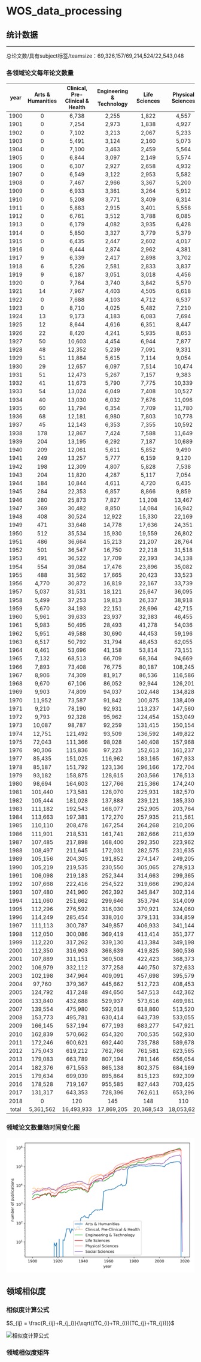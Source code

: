 # WOS_data_processing

## 统计数据
------
总论文数/具有subject标签/teamsize：69,326,157/69,214,524/22,543,048


### 各领域论文每年论文数量

|year|Arts & Humanities|Clinical, Pre-Clinical & Health|Engineering & Technology|Life Sciences|Physical Sciences|Social Sciences|
|:---:|:---:|:---:|:---:|:---:|:---:|:---:|
|1900|0|6,738|2,255|1,822|4,557|3,424|
|1901|0|7,254|2,973|1,838|4,927|4,015|
|1902|0|7,102|3,213|2,067|5,233|4,438|
|1903|0|5,491|3,124|2,160|5,073|4,545|
|1904|0|7,100|3,463|2,459|5,564|5,113|
|1905|0|6,844|3,097|2,149|5,574|4,679|
|1906|0|6,307|2,927|2,658|4,932|5,072|
|1907|0|6,549|3,122|2,953|5,582|5,599|
|1908|0|7,467|2,966|3,367|5,200|6,197|
|1909|0|6,933|3,361|3,264|5,912|6,745|
|1910|0|5,208|3,771|3,409|6,314|7,014|
|1911|0|5,883|2,915|3,401|5,558|6,767|
|1912|0|6,761|3,512|3,788|6,085|7,232|
|1913|0|6,179|4,082|3,935|6,428|7,652|
|1914|0|5,850|3,327|3,779|5,379|7,179|
|1915|0|6,435|2,447|2,602|4,017|6,109|
|1916|0|6,444|2,874|2,962|4,381|6,178|
|1917|9|6,339|2,417|2,898|3,702|5,951|
|1918|6|5,226|2,581|2,833|3,837|5,324|
|1919|9|6,187|3,051|3,018|4,456|5,585|
|1920|0|7,764|3,740|3,842|5,570|6,667|
|1921|14|7,967|4,403|4,505|6,618|7,311|
|1922|0|7,688|4,103|4,712|6,537|8,148|
|1923|0|8,710|4,025|5,482|7,210|9,413|
|1924|13|9,173|4,183|6,083|7,694|10,349|
|1925|12|8,644|4,616|6,351|8,447|11,142|
|1926|22|8,420|4,241|5,935|8,653|10,654|
|1927|50|10,603|4,454|6,944|7,877|11,944|
|1928|48|12,352|5,239|7,091|9,331|11,844|
|1929|51|11,884|5,615|7,114|9,054|12,523|
|1930|29|12,657|6,097|7,514|10,474|13,596|
|1931|51|12,473|5,267|7,157|9,383|14,601|
|1932|41|11,673|5,790|7,775|10,339|15,136|
|1933|54|13,024|6,049|7,408|10,527|13,890|
|1934|40|13,030|6,032|7,676|11,096|14,666|
|1935|60|11,794|6,354|7,709|11,780|15,175|
|1936|68|12,181|6,980|7,803|10,778|16,415|
|1937|45|12,143|6,353|7,355|10,592|16,651|
|1938|178|12,867|7,424|7,588|11,649|15,838|
|1939|204|13,195|6,292|7,187|10,689|15,991|
|1940|209|12,061|5,611|5,852|9,490|14,147|
|1941|249|13,257|5,777|6,159|9,120|13,254|
|1942|198|12,309|4,807|5,828|7,538|12,333|
|1943|204|11,820|4,287|5,117|7,054|11,254|
|1944|184|10,844|4,611|4,720|6,435|10,677|
|1945|284|22,353|6,857|8,866|9,859|11,440|
|1946|280|25,873|7,827|11,208|13,467|12,911|
|1947|369|30,482|8,850|14,084|16,942|14,175|
|1948|408|30,524|12,922|15,330|22,169|14,936|
|1949|471|33,648|14,778|17,636|24,351|16,719|
|1950|512|35,534|15,930|19,559|26,802|17,648|
|1951|486|36,664|15,213|21,207|28,764|18,293|
|1952|501|36,547|16,750|22,218|31,518|18,557|
|1953|491|36,522|17,709|22,393|34,138|17,234|
|1954|554|39,084|17,476|23,896|35,082|17,709|
|1955|488|31,562|17,665|20,423|33,523|16,660|
|1956|4,770|30,872|16,819|22,167|33,739|29,649|
|1957|5,037|31,531|18,121|25,647|36,095|32,476|
|1958|5,499|37,253|19,813|26,337|38,918|34,543|
|1959|5,670|34,193|22,151|28,696|42,715|35,114|
|1960|5,961|39,633|23,937|32,383|46,455|37,545|
|1961|5,983|50,495|28,493|41,278|54,036|37,769|
|1962|5,951|49,588|30,690|44,453|59,196|40,776|
|1963|6,517|50,792|31,794|48,453|62,055|42,668|
|1964|6,461|53,696|41,158|53,814|73,151|44,971|
|1965|7,132|68,513|66,709|68,364|94,669|52,244|
|1966|7,893|73,408|76,775|80,187|108,245|58,207|
|1967|8,906|74,309|81,917|86,536|116,586|61,950|
|1968|9,670|67,106|86,052|92,944|126,201|62,859|
|1969|9,903|74,809|94,037|102,448|134,828|67,348|
|1970|11,952|73,587|91,842|100,875|138,409|77,130|
|1971|9,210|78,190|92,931|113,237|147,560|70,496|
|1972|9,793|92,328|95,962|124,454|153,049|69,443|
|1973|10,087|98,787|92,259|131,415|150,154|71,800|
|1974|12,751|121,492|93,509|136,592|149,822|84,078|
|1975|72,043|111,366|98,028|140,408|157,968|96,187|
|1976|90,306|115,836|97,223|152,613|161,237|101,716|
|1977|85,435|151,025|116,962|183,165|167,933|108,213|
|1978|85,187|151,792|123,136|196,166|172,704|111,172|
|1979|93,182|158,875|128,615|203,566|176,513|109,647|
|1980|98,694|164,603|127,766|215,366|174,240|119,825|
|1981|101,440|173,581|128,070|225,931|182,570|119,688|
|1982|105,444|181,028|137,888|239,121|185,330|126,188|
|1983|111,182|192,543|168,077|252,905|203,764|128,365|
|1984|113,663|197,381|172,270|257,935|211,561|125,817|
|1985|110,110|208,478|167,254|264,268|210,206|126,477|
|1986|111,901|218,531|161,741|282,666|211,639|126,184|
|1987|107,485|217,898|168,400|292,350|223,962|126,376|
|1988|108,497|211,645|172,031|282,575|231,635|127,770|
|1989|105,156|204,305|191,852|274,147|249,205|120,831|
|1990|105,219|219,535|230,550|305,065|278,913|130,295|
|1991|106,098|219,183|252,344|314,663|299,365|136,749|
|1992|107,668|222,416|254,522|319,666|290,824|142,117|
|1993|107,480|241,960|262,392|345,847|302,314|135,762|
|1994|111,060|251,662|299,646|353,794|314,009|139,641|
|1995|112,296|276,592|316,030|370,921|324,060|143,010|
|1996|114,249|285,454|338,010|379,131|334,859|152,607|
|1997|111,113|300,787|349,857|406,933|341,144|150,842|
|1998|112,050|300,086|369,419|413,414|351,377|148,251|
|1999|112,220|317,262|339,130|413,384|349,198|145,188|
|2000|112,350|316,903|368,639|419,825|360,536|152,656|
|2001|107,889|311,151|360,508|422,423|368,373|140,095|
|2002|106,979|332,112|377,258|440,750|372,633|141,589|
|2003|102,198|347,964|409,091|457,698|395,579|149,896|
|2004|97,760|379,367|445,662|512,723|408,453|162,718|
|2005|124,792|417,248|494,650|547,513|442,362|208,359|
|2006|133,840|432,688|529,937|573,616|469,981|225,149|
|2007|139,554|475,980|592,018|618,860|513,520|252,085|
|2008|153,773|495,781|630,414|643,739|533,055|302,188|
|2009|166,145|537,194|677,193|683,277|547,921|314,454|
|2010|162,839|570,662|654,320|700,535|562,930|331,634|
|2011|172,246|600,621|692,440|735,788|589,678|358,616|
|2012|175,043|619,212|762,766|761,581|623,565|364,443|
|2013|179,083|663,789|807,194|781,146|656,054|375,600|
|2014|182,376|671,553|865,138|802,375|684,169|385,303|
|2015|179,634|699,039|895,864|815,123|692,309|394,228|
|2016|178,528|719,167|955,585|827,443|703,425|417,489|
|2017|131,317|643,353|728,396|762,611|653,296|322,965|
|2018|0|120|145|148|110|3|
|total|5,361,562|16,493,933|17,869,205|20,368,543|18,053,623|9,814,173|

### 领域论文数量随时间变化图

![领域论文数量变化曲线](fig/subj_year_num.png)


## 领域相似度

### 相似度计算公式

$S_{ij} = \frac{R_{ij}+R_{j_i}}{\sqrt{(TC_{i}+TR_{i})(TC_{j}+TR_{j})}}$

![相似度计算公式](http://latex.codecogs.com/gif.latex?S_{ij}=\frac{R_{ij}+R_{j_i}}{\sqrt{(TC_{i}+TR_{i})(TC_{j}+TR_{j})}})

### 领域相似度矩阵







